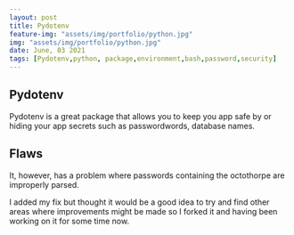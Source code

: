 ```yaml
---
layout: post
title: Pydotenv
feature-img: "assets/img/portfolio/python.jpg"
img: "assets/img/portfolio/python.jpg"
date: June, 03 2021
tags: [Pydotenv,python, package,environment,bash,password,security]
---
```


## Pydotenv

Pydotenv is a great package that allows you to keep you app safe by or hiding your app secrets such as passwordwords, database names. 

## Flaws
It, however, has a problem where passwords containing the octothorpe are improperly parsed. 

I added my fix but thought it would  be a good idea to try and find other areas where improvements might be made so I forked it and having been working on it for some time now.